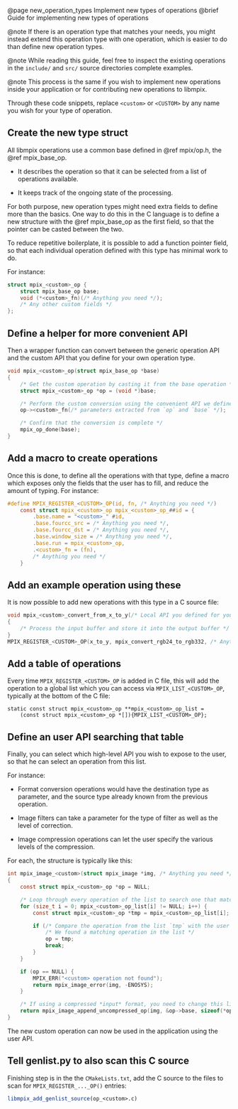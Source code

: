 @page new_operation_types Implement new types of operations
@brief Guide for implementing new types of operations

@note If there is an operation type that matches your needs, you might instead extend this
operation type with one operation, which is easier to do than define new operation types.

@note While reading this guide, feel free to inspect the existing operations in the `include/` and
`src/` source directories complete examples.

@note This process is the same if you wish to implement new operations inside your application or
for contributing new operations to libmpix.

Through these code snippets, replace `<custom>` or `<CUSTOM>` by any name you wish for your type
of operation.

## Create the new type struct

All libmpix operations use a common base defined in @ref mpix/op.h, the @ref mpix_base_op.

- It describes the operation so that it can be selected from a list of operations available.

- It keeps track of the ongoing state of the processing.

For both purpose, new operation types might need extra fields to define more than the basics.
One way to do this in the C language is to define a new structure with the @ref mpix_base_op as
the first field, so that the pointer can be casted between the two.

To reduce repetitive boilerplate, it is possible to add a function pointer field, so that each
individual operation defined with this type has minimal work to do.

For instance:

```c
struct mpix_<custom>_op {
	struct mpix_base_op base;
	void (*<custom>_fn)(/* Anything you need */);
	/* Any other custom fields */
};
```

## Define a helper for more convenient API

Then a wrapper function can convert between the generic operation API and the custom API that you
define for your own operation type.

```c
void mpix_<custom>_op(struct mpix_base_op *base)
{
	/* Get the custom operation by casting it from the base operation */
	struct mpix_<custom>_op *op = (void *)base;

	/* Perform the custom conversion using the convenient API we defined for ourself */
	op-><custom>_fn(/* parameters extracted from `op` and `base` */);

	/* Confirm that the conversion is complete */
	mpix_op_done(base);
}
```

## Add a macro to create operations

Once this is done, to define all the operations with that type, define a macro which exposes only
the fields that the user has to fill, and reduce the amount of typing. For instance:

```c
#define MPIX_REGISTER_<CUSTOM>_OP(id, fn, /* Anything you need */)                                 \
	const struct mpix_<custom>_op mpix_<custom>_op_##id = {                                    \
		.base.name = "<custom>_" #id,                                                      \
		.base.fourcc_src = /* Anything you need */,                                        \
		.base.fourcc_dst = /* Anything you need */,                                        \
		.base.window_size = /* Anything you need */,                                       \
		.base.run = mpix_<custom>_op,                                                      \
		.<custom>_fn = (fn),                                                               \
		/* Anything you need */                                                            \
	}
```

## Add an example operation using these

It is now possible to add new operations with this type in a C source file:

```c
void mpix_<custom>_convert_from_x_to_y(/* Local API you defined for yourself */)
{
	/* Process the input buffer and store it into the output buffer */
}
MPIX_REGISTER_<CUSTOM>_OP(x_to_y, mpix_convert_rgb24_to_rgb332, /* Anything you need */);
```

## Add a table of operations

Every time `MPIX_REGISTER_<CUSTOM>_OP` is added in C file, this will add the operation to a global
list which you can access via `MPIX_LIST_<CUSTOM>_OP`, typically at the bottom of the C file:

```
static const struct mpix_<custom>_op **mpix_<custom>_op_list =
	(const struct mpix_<custom>_op *[]){MPIX_LIST_<CUSTOM>_OP};
```

## Define an user API searching that table

Finally, you can select which high-level API you wish to expose to the user, so that he can select
an operation from this list.

For instance:

- Format conversion operations would have the destination type as parameter, and the source type
  already known from the previous operation.

- Image filters can take a parameter for the type of filter as well as the level of correction.

- Image compression operations can let the user specify the various levels of the compression.

For each, the structure is typically like this:

```c
int mpix_image_<custom>(struct mpix_image *img, /* Anything you need */)
{
	const struct mpix_<custom>_op *op = NULL;

	/* Loop through every operation of the list to search one that matches the parameters */
	for (size_t i = 0; mpix_<custom>_op_list[i] != NULL; i++) {
		const struct mpix_<custom>_op *tmp = mpix_<custom>_op_list[i];

		if (/* Compare the operation from the list `tmp` with the user specified */) {
			/* We found a matching operation in the list */
			op = tmp;
			break;
		}
	}

	if (op == NULL) {
		MPIX_ERR("<custom> operation not found");
		return mpix_image_error(img, -ENOSYS);
	}

	/* If using a compressed *input* format, you need to change this line */
	return mpix_image_append_uncompressed_op(img, &op->base, sizeof(*op));
}
```

The new custom operation can now be used in the application using the user API.

## Tell genlist.py to also scan this C source

Finishing step is in the the `CMakeLists.txt`, add the C source to the files to scan for
`MPIX_REGISTER_..._OP()` entries:

```cmake
libmpix_add_genlist_source(op_<custom>.c)
```
